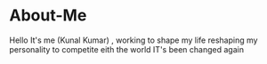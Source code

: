 # About-Me
Hello It's me (Kunal Kumar) , working to shape my life 
reshaping my personality to competite eith the world
IT's been changed again